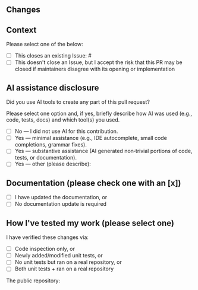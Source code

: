 <!-- If this is your first pull request: sign the CLA with this GitHub app: https://cla-assistant.io/renovatebot/renovate -->
<!-- Make sure the `Allow edits and access to secrets by maintainers` checkbox is checked on this pull request. -->
<!-- Please read https://github.com/renovatebot/renovate/blob/main/.github/contributing.md before you create your pull request.-->

## Changes

<!-- Describe what behavior is changed by this PR. -->

## Context

Please select one of the below:

- [ ] This closes an existing Issue: #
- [ ] This doesn't close an Issue, but I accept the risk that this PR may be closed if maintainers disagree with its opening or implementation

## AI assistance disclosure

Did you use AI tools to create any part of this pull request?

Please select one option and, if yes, briefly describe how AI was used (e.g., code, tests, docs) and which tool(s) you used.

- [ ] No — I did not use AI for this contribution.
- [ ] Yes — minimal assistance (e.g., IDE autocomplete, small code completions, grammar fixes).
- [ ] Yes — substantive assistance (AI generated non‑trivial portions of code, tests, or documentation).
- [ ] Yes — other (please describe):

## Documentation (please check one with an [x])

- [ ] I have updated the documentation, or
- [ ] No documentation update is required

## How I've tested my work (please select one)

I have verified these changes via:

- [ ] Code inspection only, or
- [ ] Newly added/modified unit tests, or
- [ ] No unit tests but ran on a real repository, or
- [ ] Both unit tests + ran on a real repository

The public repository: <URL>

<!-- Do you have any suggestions about this PR template? Edit it here: https://github.com/renovatebot/renovate/edit/main/.github/pull_request_template.md -->

<!-- Please do not force push to your PR's branch after you have created your PR, as doing so forces us to review the whole PR again. This makes it harder for us to review your work because we don't know what has changed. -->
<!-- PRs will always be squashed by us when we merge your work. Commit as many times as you need in this branch. -->
